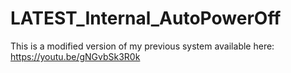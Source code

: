# LATEST_Internal_AutoPowerOff
This is a modified version of my previous system available here: https://youtu.be/gNGvbSk3R0k
